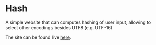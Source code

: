 # Hash
A simple website that can computes hashing of user input, allowing to select other encodings besides UTF8 (e.g. UTF-16)

The site can be found live [here](http://advanced-hash.azurewebsites.net/).
